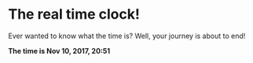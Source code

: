 # The real time clock!

Ever wanted to know what the time is? Well, your journey is about to end!

**The time is Nov 10, 2017, 20:51**